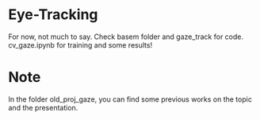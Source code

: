 # Eye-Tracking
For now, not much to say. Check basem folder and gaze_track for code. cv_gaze.ipynb for training and some results!

# Note
In the folder old_proj_gaze, you can find some previous works on the topic and the presentation.

